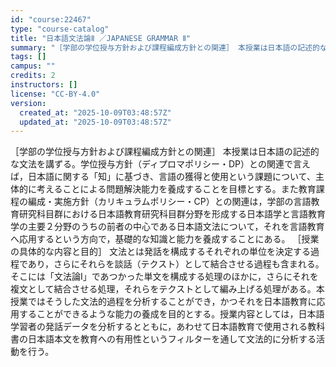 ```yaml
---
id: "course:22467"
type: "course-catalog"
title: "日本語文法論Ⅱ ／JAPANESE GRAMMAR Ⅱ"
summary: "［学部の学位授与方針および課程編成方針との関連］ 本授業は日本語の記述的な文法を講ずる。学位授与方針（ディプロマポリシー・DP）との関連で言えば，日本語に関する「知」に基づき、言語の獲得と使用という課題について、主体的に考えることによる問題…"
tags: []
campus: ""
credits: 2
instructors: []
license: "CC-BY-4.0"
version:
  created_at: "2025-10-09T03:48:57Z"
  updated_at: "2025-10-09T03:48:57Z"
---
```

［学部の学位授与方針および課程編成方針との関連］ 本授業は日本語の記述的な文法を講ずる。学位授与方針（ディプロマポリシー・DP）との関連で言えば，日本語に関する「知」に基づき、言語の獲得と使用という課題について、主体的に考えることによる問題解決能力を養成することを目標とする。また教育課程の編成・実施方針（カリキュラムポリシー・CP）との関連は，学部の言語教育研究科目群における日本語教育研究科目群分野を形成する日本語学と言語教育学の主要２分野のうちの前者の中心である日本語文法について，それを言語教育へ応用するという方向で，基礎的な知識と能力を養成することにある。 ［授業の具体的な内容と目的］ 文法とは発話を構成するそれぞれの単位を決定する過程であり，さらにそれらを談話（テクスト）として結合させる過程も含まれる。そこには「文法論Ⅰ」であつかった単文を構成する処理のほかに，さらにそれを複文として結合させる処理，それらをテクストとして編み上げる処理がある。本授業ではそうした文法的過程を分析することができ，かつそれを日本語教育に応用することができるような能力の養成を目的とする。授業内容としては，日本語学習者の発話データを分析するとともに，あわせて日本語教育で使用される教科書の日本語本文を教育への有用性というフィルターを通して文法的に分析する活動を行う。
